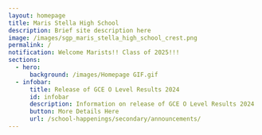 ```yaml
---
layout: homepage
title: Maris Stella High School
description: Brief site description here
image: /images/sgp_maris_stella_high_school_crest.png
permalink: /
notification: Welcome Marists!! Class of 2025!!!
sections:
  - hero:
      background: /images/Homepage GIF.gif
  - infobar:
      title: Release of GCE O Level Results 2024
      id: infobar
      description: Information on release of GCE O Level Results 2024
      button: More Details Here
      url: /school-happenings/secondary/announcements/
---
```

